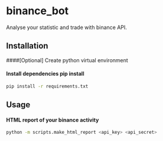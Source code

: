 # binance_bot
Analyse your statistic and trade with binance API.
## Installation
####[Optional] Create python virtual environment

#### Install dependencies pip install 
```bash
pip install -r requirements.txt
```

## Usage

#### HTML report of your binance activity
```bash
python -m scripts.make_html_report <api_key> <api_secret>
```